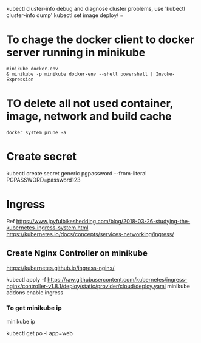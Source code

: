 kubectl cluster-info
debug and diagnose cluster problems, use 'kubectl cluster-info dump'
kubectl set image deploy/<deploy name> <container name>=<new image name>
# To chage the docker client to docker server running in minikube
```
minikube docker-env
& minikube -p minikube docker-env --shell powershell | Invoke-Expression
```
# TO delete all not used container, image, network and build cache
```
docker system prune -a
```
# Create secret
kubectl create secret generic pgpassword --from-literal PGPASSWORD=password123

# Ingress
Ref https://www.joyfulbikeshedding.com/blog/2018-03-26-studying-the-kubernetes-ingress-system.html
    https://kubernetes.io/docs/concepts/services-networking/ingress/

## Create Nginx Controller on minikube
https://kubernetes.github.io/ingress-nginx/


kubectl apply -f https://raw.githubusercontent.com/kubernetes/ingress-nginx/controller-v1.8.1/deploy/static/provider/cloud/deploy.yaml
minikube addons enable ingress

### To get minikube ip
minikube ip

kubectl get po -l app=web